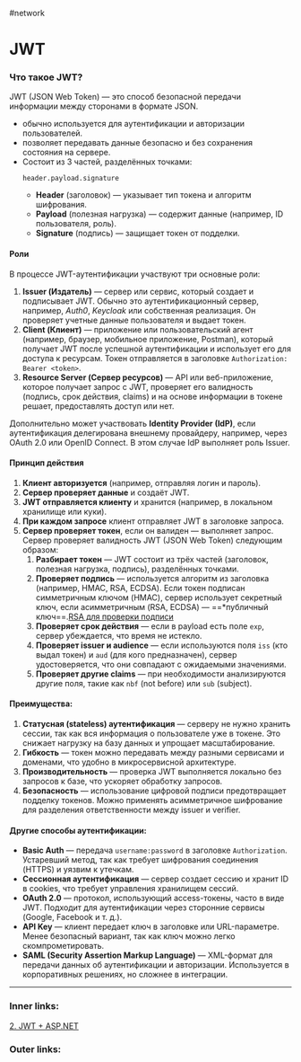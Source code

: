 #network
# JWT

### Что такое JWT?

JWT (JSON Web Token) — это способ безопасной передачи информации между сторонами в формате JSON. 
- обычно используется для аутентификации и авторизации пользователей.
- позволяет передавать данные безопасно и без сохранения состояния на сервере.
- Состоит из 3 частей, разделённых точками:
	```
	header.payload.signature
	```
	- **Header** (заголовок) — указывает тип токена и алгоритм шифрования.
	- **Payload** (полезная нагрузка) — содержит данные (например, ID пользователя, роль).
	- **Signature** (подпись) — защищает токен от подделки.

#### Роли
В процессе JWT-аутентификации участвуют три основные роли:

1. **Issuer (Издатель)** — сервер или сервис, который создает и подписывает JWT. Обычно это аутентификационный сервер, например, _Auth0_, _Keycloak_ или собственная реализация. Он проверяет учетные данные пользователя и выдает токен.
2. **Client (Клиент)** — приложение или пользовательский агент (например, браузер, мобильное приложение, Postman), который получает JWT после успешной аутентификации и использует его для доступа к ресурсам. Токен отправляется в заголовке `Authorization: Bearer <token>`.
3. **Resource Server (Сервер ресурсов)** — API или веб-приложение, которое получает запрос с JWT, проверяет его валидность (подпись, срок действия, claims) и на основе информации в токене решает, предоставлять доступ или нет.

Дополнительно может участвовать **Identity Provider (IdP)**, если аутентификация делегирована внешнему провайдеру, например, через OAuth 2.0 или OpenID Connect. В этом случае IdP выполняет роль Issuer.

#### Принцип действия
1. **Клиент авторизуется** (например, отправляя логин и пароль).
2. **Сервер проверяет данные** и создаёт JWT.
3. **JWT отправляется клиенту** и хранится (например, в локальном хранилище или куки).
4. **При каждом запросе** клиент отправляет JWT в заголовке запроса.
5. **Сервер проверяет токен**, если он валиден — выполняет запрос. Сервер проверяет валидность JWT (JSON Web Token) следующим образом:
	1. **Разбирает токен** — JWT состоит из трёх частей (заголовок, полезная нагрузка, подпись), разделённых точками.
	2. **Проверяет подпись** — используется алгоритм из заголовка (например, HMAC, RSA, ECDSA). Если токен подписан симметричным ключом (HMAC), сервер использует секретный ключ, если асимметричным (RSA, ECDSA) — ==*публичный ключ==.[RSA для проверки подписи](2.%20Knowledge/Программирование/8.%20Алгоритмы/Шифрование/RSA%20для%20проверки%20подписи.md)
	3. **Проверяет срок действия** — если в payload есть поле `exp`, сервер убеждается, что время не истекло.
	4. **Проверяет issuer и audience** — если используются поля `iss` (кто выдал токен) и `aud` (для кого предназначен), сервер удостоверяется, что они совпадают с ожидаемыми значениями.
	5. **Проверяет другие claims** — при необходимости анализируются другие поля, такие как `nbf` (not before) или `sub` (subject).


#### **Преимущества:**
1. **Статусная (stateless) аутентификация** — серверу не нужно хранить сессии, так как вся информация о пользователе уже в токене. Это снижает нагрузку на базу данных и упрощает масштабирование.
2. **Гибкость** — токен можно передавать между разными сервисами и доменами, что удобно в микросервисной архитектуре.
3. **Производительность** — проверка JWT выполняется локально без запросов к базе, что ускоряет обработку запросов.
4. **Безопасность** — использование цифровой подписи предотвращает подделку токенов. Можно применять асимметричное шифрование для разделения ответственности между issuer и verifier.
    
#### **Другие способы аутентификации:**
- **Basic Auth** — передача `username:password` в заголовке `Authorization`. Устаревший метод, так как требует шифрования соединения (HTTPS) и уязвим к утечкам.
- **Сессионная аутентификация** — сервер создает сессию и хранит ID в cookies, что требует управления хранилищем сессий.
- **OAuth 2.0** — протокол, использующий access-токены, часто в виде JWT. Подходит для аутентификации через сторонние сервисы (Google, Facebook и т. д.).
- **API Key** — клиент передает ключ в заголовке или URL-параметре. Менее безопасный вариант, так как ключ можно легко скомпрометировать.
- **SAML (Security Assertion Markup Language)** — XML-формат для передачи данных об аутентификации и авторизации. Используется в корпоративных решениях, но сложнее в интеграции.

---

### Inner links:
[2. JWT + ASP.NET](1.%20Languages/C-sharp/WEB/ASP.NET/ASP.NET%20Core/12.%20Аутентификация%20и%20авторизация/2.%20JWT%20+%20ASP.NET.md)
### Outer links:

